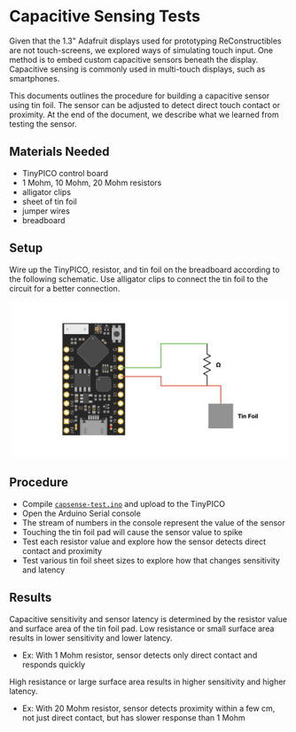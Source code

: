 # Capacitive Sensing Tests

Given that the 1.3" Adafruit displays used for prototyping ReConstructibles are not touch-screens, we explored ways of simulating touch input.
One method is to embed custom capacitive sensors beneath the display.
Capacitive sensing is commonly used in multi-touch displays, such as smartphones.

This documents outlines the procedure for building a capacitive sensor using tin foil.
The sensor can be adjusted to detect direct touch contact or proximity.
At the end of the document, we describe what we learned from testing the sensor.

## Materials Needed

- TinyPICO control board
- 1 Mohm, 10 Mohm, 20 Mohm resistors
- alligator clips
- sheet of tin foil
- jumper wires
- breadboard

## Setup 

Wire up the TinyPICO, resistor, and tin foil on the breadboard according to the following schematic.
Use alligator clips to connect the tin foil to the circuit for a better connection.

![Capsense Test Schematic](./assets/capsense-test-schematic.jpeg)

## Procedure
- Compile [`capsense-test.ino`](./capsense-test/capsense-test.ino) and upload to the TinyPICO
- Open the Arduino Serial console
- The stream of numbers in the console represent the value of the sensor
- Touching the tin foil pad will cause the sensor value to spike
- Test each resistor value and explore how the sensor detects direct contact and proximity
- Test various tin foil sheet sizes to explore how that changes sensitivity and latency

## Results

Capacitive sensitivity and sensor latency is determined by the resistor value and surface area of the tin foil pad.
Low resistance or small surface area results in lower sensitivity and lower latency.

- Ex: With 1 Mohm resistor, sensor detects only direct contact and responds quickly

High resistance or large surface area results in higher sensitivity and higher latency.

- Ex: With 20 Mohm resistor, sensor detects proximity within a few cm, not just direct contact, but has slower response than 1 Mohm


